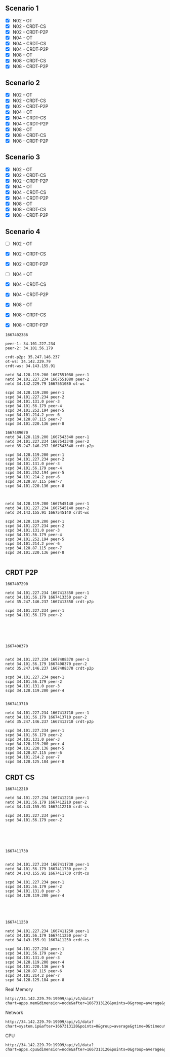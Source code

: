 ## Scenario 1

- [x] N02 - OT
- [x] N02 - CRDT-CS
- [x] N02 - CRDT-P2P
- [x] N04 - OT
- [x] N04 - CRDT-CS
- [x] N04 - CRDT-P2P
- [x] N08 - OT
- [x] N08 - CRDT-CS
- [x] N08 - CRDT-P2P

## Scenario 2

- [x] N02 - OT
- [x] N02 - CRDT-CS
- [x] N02 - CRDT-P2P
- [x] N04 - OT
- [x] N04 - CRDT-CS
- [x] N04 - CRDT-P2P
- [x] N08 - OT
- [x] N08 - CRDT-CS
- [x] N08 - CRDT-P2P

## Scenario 3

- [x] N02 - OT
- [x] N02 - CRDT-CS
- [x] N02 - CRDT-P2P
- [x] N04 - OT
- [x] N04 - CRDT-CS
- [x] N04 - CRDT-P2P
- [x] N08 - OT
- [x] N08 - CRDT-CS
- [x] N08 - CRDT-P2P

## Scenario 4

- [ ] N02 - OT

- [x] N02 - CRDT-CS

- [x] N02 - CRDT-P2P

  

- [ ] N04 - OT

- [x] N04 - CRDT-CS

- [x] N04 - CRDT-P2P



- [x] N08 - OT
- [x] N08 - CRDT-CS
- [x] N08 - CRDT-P2P

```
1667402386

peer-1: 34.101.227.234
peer-2: 34.101.56.179

crdt-p2p: 35.247.146.237
ot-ws: 34.142.229.79
crdt-ws: 34.143.155.91

netd 34.128.119.200 1667551080 peer-1
netd 34.101.227.234 1667551080 peer-2
netd 34.142.229.79 1667551080 ot-ws

scpd 34.128.119.200 peer-1
scpd 34.101.227.234 peer-2
scpd 34.101.131.0 peer-3
scpd 34.101.56.179 peer-4
scpd 34.101.252.194 peer-5
scpd 34.101.214.2 peer-6
scpd 34.128.87.115 peer-7
scpd 34.101.220.136 peer-8

1667489670
netd 34.128.119.200 1667543340 peer-1
netd 34.101.227.234 1667543340 peer-2
netd 35.247.146.237 1667543340 crdt-p2p

scpd 34.128.119.200 peer-1
scpd 34.101.227.234 peer-2
scpd 34.101.131.0 peer-3
scpd 34.101.56.179 peer-4
scpd 34.101.252.194 peer-5
scpd 34.101.214.2 peer-6
scpd 34.128.87.115 peer-7
scpd 34.101.220.136 peer-8



netd 34.128.119.200 1667545140 peer-1
netd 34.101.227.234 1667545140 peer-2
netd 34.143.155.91 1667545140 crdt-ws

scpd 34.128.119.200 peer-1
scpd 34.101.227.234 peer-2
scpd 34.101.131.0 peer-3
scpd 34.101.56.179 peer-4
scpd 34.101.252.194 peer-5
scpd 34.101.214.2 peer-6
scpd 34.128.87.115 peer-7
scpd 34.101.220.136 peer-8


```

## CRDT P2P


```
1667407290

netd 34.101.227.234 1667413350 peer-1
netd 34.101.56.179 1667413350 peer-2
netd 35.247.146.237 1667413350 crdt-p2p

scpd 34.101.227.234 peer-1
scpd 34.101.56.179 peer-2






1667408370


netd 34.101.227.234 1667408370 peer-1
netd 34.101.56.179 1667408370 peer-2
netd 35.247.146.237 1667408370 crdt-p2p

scpd 34.101.227.234 peer-1
scpd 34.101.56.179 peer-2
scpd 34.101.131.0 peer-3
scpd 34.128.119.200 peer-4


1667413710

netd 34.101.227.234 1667413710 peer-1
netd 34.101.56.179 1667413710 peer-2
netd 35.247.146.237 1667413710 crdt-p2p

scpd 34.101.227.234 peer-1
scpd 34.101.56.179 peer-2
scpd 34.101.131.0 peer-3
scpd 34.128.119.200 peer-4
scpd 34.101.220.136 peer-5
scpd 34.128.87.115 peer-6
scpd 34.101.214.2 peer-7
scpd 34.128.125.184 peer-8
```

## CRDT CS


```
1667412210

netd 34.101.227.234 1667412210 peer-1
netd 34.101.56.179 1667412210 peer-2
netd 34.143.155.91 1667412210 crdt-cs

scpd 34.101.227.234 peer-1
scpd 34.101.56.179 peer-2






1667411730


netd 34.101.227.234 1667411730 peer-1
netd 34.101.56.179 1667411730 peer-2
netd 34.143.155.91 1667411730 crdt-cs

scpd 34.101.227.234 peer-1
scpd 34.101.56.179 peer-2
scpd 34.101.131.0 peer-3
scpd 34.128.119.200 peer-4





1667411250

netd 34.101.227.234 1667411250 peer-1
netd 34.101.56.179 1667411250 peer-2
netd 34.143.155.91 1667411250 crdt-cs

scpd 34.101.227.234 peer-1
scpd 34.101.56.179 peer-2
scpd 34.101.131.0 peer-3
scpd 34.128.119.200 peer-4
scpd 34.101.220.136 peer-5
scpd 34.128.87.115 peer-6
scpd 34.101.214.2 peer-7
scpd 34.128.125.184 peer-8
```



Real Memory

```
http://34.142.229.79:19999/api/v1/data?chart=apps.mem&dimension=node&after=1667313120&points=0&group=average&gtime=0&timeout=0&format=csv&options=seconds
```

Network

```
http://34.142.229.79:19999/api/v1/data?chart=system.ip&after=1667313120&points=0&group=average&gtime=0&timeout=0&format=csv&options=seconds
```

CPU

```
http://34.142.229.79:19999/api/v1/data?chart=apps.cpu&dimension=node&after=1667313120&points=0&group=average&gtime=0&timeout=0&format=csv&options=seconds
```

